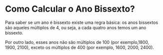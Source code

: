 # Como Calcular o Ano Bissexto?
Para saber se um ano é bissexto existe uma regra básica: os anos bissextos são aqueles múltiplos de 4, ou seja, a cada quatro anos temos um ano bissexto.

Por outro lado, esses anos não são múltiplos de 100 (por exemplo,1800, 1900, 2100), exceto os múltiplos de 400 (por exemplo, 1600, 2000, 2400).

